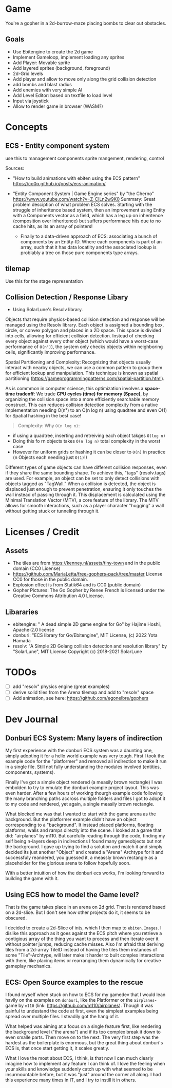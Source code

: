 # Game
You're a gopher in a 2d-burrow-maze placing bombs to clear out obstacles.

## Goals
- Use Ebitengine to create the 2d game
- Implement Gameloop, implement loading any sprites
- Add Player: Movable sprite
- Add layered sprites (background, foreground)
- 2d-Grid levels
- Add player and allow to move only along the grid collision detection
- add bombs and blast radius
- Add enemies with very simple AI
- Add Level Editor: based on textfile to load level
- Input via joystick
- Allow to render game in browser (WASM?)

# Concepts

## ECS - Entity component system
use this to management components sprite mangement, rendering, control

Sources:
- "How to build animations with ebiten using the ECS pattern" https://co0p.github.io/posts/ecs-animation/

- "Entity Component System | Game Engine series" by "the Cherno" https://www.youtube.com/watch?v=Z-CILn2w9K0 Summary: Great problem desciption of what problem ECS solves. Starting with the struggle of inheritence based system, then an improvement using Entity with a Components vector as a field, which has a leg up on inheritence (composition over inheritence) but suffers performnace hits due to no cache hits, as its an array of pointers! 
    - Finally to a data-driven approach of ECS: associating a bunch of components by an Entity-ID. Where each components is part of an array, such that it has data locatlity and the associated lookup is problably a tree on those pure components type arrays. 


## tilemap
Use this for the stage representation

## Collision Detection / Response Libary
- Using SolarLune's Resolv library.
    
Objects that require physics-based collision detection and response will be managed using the Resolv library. Each object is assigned a bounding box, circle, or convex polygon and placed in a 2D space. This space is divided into cells, allowing for efficient collision detection. Instead of checking every object against every other object (which would have a worst-case performance of `O(n²)`), the system only checks objects within neighboring cells, significantly improving performance. 

Spatial Partitioning and Complexity: Recognizing that objects usually interact with nearby objects, we can use a common pattern to group them for efficient lookup and manipulation. This technique is known as spatial partitioning (https://gameprogrammingpatterns.com/spatial-partition.html). 

As is commmon in computer science, this optimization involves a **space-time tradeoff**: We trade **CPU cycles (time) for memory (Space)**, by organizing the collision space into a more efficiently searchable memory construct. This can reduces collision detection complexity from a native implementation needing O(n²) to an O(n log n) using quadtree and even O(1) for Spatial hashing in the best case!

> Complexity: Why `O(n log n)`: 
- if using a quadtree, inserting and retreiving each object takges `O(log n)` 
- Doing this fo rn objects takes `O(n log n)` total complexity in the worst case
- However for uniform grids or hashing it can be closer to `O(n)` in practice (n Objects each needing just `O(1)`!)

Different types of game objects can have different collision responses, even if they share the same bounding shape. To achieve this, "tags" (resolv.tags) are used. For example, an object can be set to only detect collisions with objects tagged as "TagWall." When a collision is detected, the object is displaced just enough to prevent penetration, ensuring it only touches the wall instead of passing through it. This displacement is calculated using the Minimal Translation Vector (MTV), a core feature of the library. The MTV allows for smooth interactions, such as a player character "hugging" a wall without getting stuck or tunneling through it.

# Licenses / Credit
## Assets
- The tiles are from https://kenney.nl/assets/tiny-town and in the public domain (CC0 License)
- https://github.com/MariaLetta/free-gophers-pack/tree/master
License CC0 for those in the public domain.
- Explosion effect is from Statik64 and is CC0 (public domain)
- Gopher Pictures: The Go Gopher by Renee French is licensed under the Creative Commons Attribution 4.0 License.

## Libararies
- ebitengine: " A dead simple 2D game engine for Go" by Hajime Hoshi, Apache-2.0 license 
- donburi: "ECS library for Go/Ebitengine", MIT License, (c) 2022 Yota Hamada
- resolv: "A Simple 2D Golang collision detection and resolution library" by "SolarLune", MIT License Copyright (c) 2018-2021 SolarLune

# TODOs
- [ ] add "resolv" physics engine (great examples)
- [ ] derive solid tiles from the Arena tilemap and add to "resolv" space
- [ ] Add animation, see here: https://github.com/egonelbre/gophers

# Dev Journal

## Donburi ECS System: Many layers of indirection
My first experience with the donburi ECS system was a daunting one, simply adopting it for a hello world example was very tough. First I took the example code for the "platformer" and removed all indirection to make it run in a single file. Still not fully understanding the modules involved (entities, components, systems).

Finally I've got a simple object rendered (a measily brown rectangle) I was embolden to try to emulate the donburi example project layout. This was even harder. After a few hours of working thourgh example code following the many branching paths accross multiple folders and files I got to adopt it to my code and rendered, yet again, a single measily brown rectangle.

What blocked me was that I wanted to start with the game arena as the background. But the platformer example didn't have an object corresponding to a "background". It instead placed platforms, floating platforms, walls and ramps directly into the scene. I looked at a game that did: "airplanes" by m110. But carefully reading through the code, finding my self being n-layers deep in indirections I found many gameobjects but not the background.
I gave up trying to find a solution and match it and simply decided its just another "Object" and created a "Arena" Archtype for it and successfuly reandered, you guessed it, a meassly brown rectangle as a placeholder for the glorious arena to follow hopefully soon.

With a better intuition of how the donburi ecs works, I'm looking forward
to building the game with it.

## Using ECS how to model the Game level?
That is the game takes place in an arena on 2d grid. That is rendered
based on a 2d-slice. But I don't see how other projects do it, it seems to be obscured.

I decided to create a 2d-Slice of ints, which I then map to `ebiten.Images`. I dislike this approach as it goes against the ECS pitch where you retrieve a contigious array of the thing you want to process and then iterate over it without pointer jumps, reducing cache misses.
Also I'm afraid that deriving tiles from a 2d-array TileID instead of having the tiles them instances of some "Tile"-Archtype, will later make it harder to built complex interactions with them, like placing items or rearranging them dynamically for creative gameplay mechanics.

## ECS: Open Source examples to the rescue 
I found myself when stuck on how to ECS for my gamedev that I would lean havily on the examples on `donburi`, like the Platformer or the `airplanes`-game by `m110` (link: https://github.com/m110/airplanes).
Though it was painful to undestand the code at first, even the simplest examples being spread over multiple files. I steadily got the hang of it.

What helped was aiming at a focus on a single feature first, like rendering the background level ("the arena") and if its too complex break it down to even smalle parts. Then move on to the next. The very first step was the hardest as the boilerplate is enormous, but the great thing about donburi's ECS is, that once start getting it, it scales greatly. 

What I love the most about ECS, I think, is that now I can much clearly imagine how to implement any feature I can think of. I love the feeling when your skills and knowledge suddenly catch up with what seemed to be insurmountable before, but it was "just" around the corner all along. I had this experience many times in IT, and I try to instill it in others.

